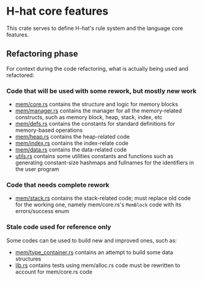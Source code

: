 # H-hat core features

This crate serves to define H-hat's rule system and the language core features.

## Refactoring phase

For context during the code refactoring, what is actually being used and refactored:

### Code that will be used with some rework, but mostly new work

- [mem/core.rs](mem/core.rs) contains the structure and logic for memory blocks
- [mem/manager.rs](mem/manager.rs) contains the manager for all the memory-related constructs, such as memory block, heap, stack, index, etc
- [mem/defs.rs](mem/defs.rs) contains the constants for standard definitions for memory-based operations
- [mem/heap.rs](mem/heap.rs) contains the heap-related code
- [mem/index.rs](mem/index.rs) contains the index-relate code
- [mem/data.rs](mem/data.rs) contains the data-related code
- [utils.rs](utils.rs) contains some utilities constants and functions such as generating constant-size hashmaps and fullnames for the identifiers in the user program


### Code that needs complete rework

- [mem/stack.rs](mem/stack.rs) contains the stack-related code; must replace old code for the working one, namely mem/core.rs's `MemBlock` code with its errors/success enum


### Stale code used for reference only

Some codes can be used to build new and improved ones, such as:
- [mem/type_container.rs](mem/type_container.rs) contains an attempt to build some data structures
- [lib.rs](lib.rs) contains tests using mem/alloc.rs code must be rewritten to account for mem/core.rs code
